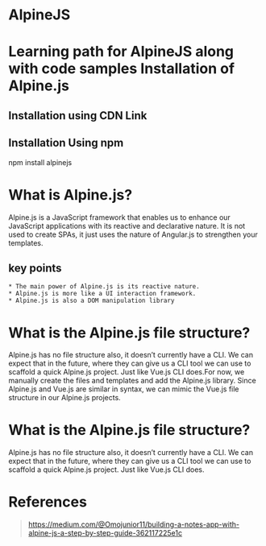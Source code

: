 # AlpineJS
Learning path for AlpineJS along with code samples
Installation of Alpine.js
==========================

  Installation using CDN Link
  ---------------------------
  <script defer src="https://cdn.jsdelivr.net/npm/alpinejs@3.13.5/dist/cdn.min.js"></script>

  Installation Using npm
  ----------------------
  npm install alpinejs

# What is Alpine.js?
  Alpine.js is a JavaScript framework that enables us to enhance our JavaScript applications with its reactive and declarative nature. It is not used to create SPAs, it just uses the nature of Angular.js to strengthen your templates.
  
  key points
  -----------
    * The main power of Alpine.js is its reactive nature.
    * Alpine.js is more like a UI interaction framework.
    * Alpine.js is also a DOM manipulation library
  
# What is the Alpine.js file structure?
  Alpine.js has no file structure also, it doesn’t currently have a CLI. We can expect that in the future, where they can give us a CLI tool we can use to scaffold a quick Alpine.js project. Just like Vue.js CLI does.For now, we manually create the files and templates and add the Alpine.js library. Since Alpine.js and Vue.js are similar in syntax, we can mimic the Vue.js file structure in our Alpine.js projects.

# What is the Alpine.js file structure?
  Alpine.js has no file structure also, it doesn’t currently have a CLI. We can expect that in the future, where they can give us a CLI tool we can use to scaffold a quick Alpine.js project. Just like Vue.js CLI does.



# References
 > https://medium.com/@Omojunior11/building-a-notes-app-with-alpine-js-a-step-by-step-guide-362117225e1c
